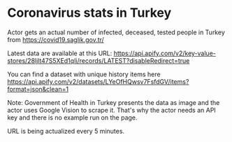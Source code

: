 # Coronavirus stats in Turkey
Actor gets an actual number of infected, deceased, tested people in Turkey from https://covid19.saglik.gov.tr/

Latest data are available at this URL: https://api.apify.com/v2/key-value-stores/28ljlt47S5XEd1qIi/records/LATEST?disableRedirect=true

You can find a dataset with unique history items here https://api.apify.com/v2/datasets/LYeOfHQwsv7FsfdGV/items?format=json&clean=1

Note: Government of Health in Turkey presents the data as image and the actor uses Google Vision to scrape it. That's why the actor needs an API key and there is no example run on the page.

URL is being actualized every 5 minutes.
